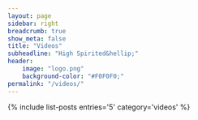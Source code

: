 ```yaml
---
layout: page
sidebar: right
breadcrumb: true
show_meta: false
title: "Videos"
subheadline: "High Spirited&hellip;"
header:
	image: "logo.png"
    background-color: "#F0F0F0;"
permalink: "/videos/"
---
```

{% include list-posts entries='5' category='videos' %}
